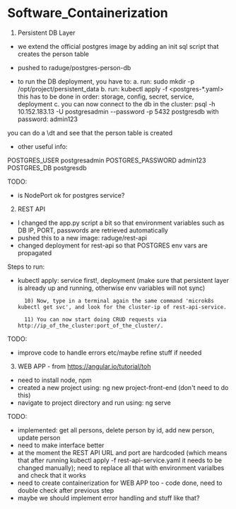 # Software_Containerization

1. Persistent DB Layer

- we extend the official postgres image by adding an init sql script that creates the person table
- pushed to raduge/postgres-person-db

- to run the DB deployment, you have to:
a. run: sudo mkdir -p /opt/project/persistent_data
b. run: kubectl apply -f <postgres-*.yaml>
this has to be done in order: storage, config, secret, service, deployment
c. you can now connect to the db in the cluster:
psql -h 10.152.183.13 -U postgresadmin --password -p 5432 postgresdb
    with password: admin123

you can do a \dt and see that the person table is created

- other useful info:

POSTGRES_USER postgresadmin
POSTGRES_PASSWORD admin123
POSTGRES_DB postgresdb

TODO:
- is NodePort ok for postgres service?

2. REST API

- I changed the app.py script a bit so that environment variables such as DB IP, PORT, passwords are retrieved automatically
- pushed this to a new image: raduge/rest-api
- changed deployment for rest-api so that POSTGRES env vars are propagated

Steps to run:
- kubectl apply: service first!, deployment (make sure that persistent layer is already up and running, otherwise env variables will not sync)

        10) Now, type in a terminal again the same command 'microk8s kubectl get svc', and look for the cluster-ip of rest-api-service. 

        11) You can now start doing CRUD requests via http://ip_of_the_cluster:port_of_the_cluster/.

TODO:
- improve code to handle errors etc/maybe refine stuff if needed

3. WEB APP - from https://angular.io/tutorial/toh

- need to install node, npm
- created a new project using: ng new project-front-end (don't need to do this)
- navigate to project directory and run using: ng serve

TODO:
 - implemented: get all persons, delete person by id, add new person, update person
- need to make interface better
- at the moment the REST API URL and port are hardcoded (which means that after running kubectl apply -f rest-api-service.yaml it needs to be changed manually); need to replace all that with environment varialbes and check that it works
- need to create containerization for WEB APP too - code done, need to double check after previous step
- maybe we should implement error handling and stuff like that?
